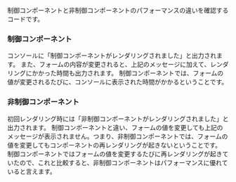 制御コンポーネントと非制御コンポーネントのパフォーマンスの違いを確認するコードです。

### 制御コンポーネント

コンソールに「制御コンポーネントがレンダリングされました」と出力されます。
また、フォームの内容が変更されると、上記のメッセージに加えて、レンダリングにかかった時間も出力されます。
制御コンポーネントでは、フォームの値が変更されるたびに、コンソールに表示された時間がかかるということです。

### 非制御コンポーネント

初回レンダリング時には「非制御コンポーネントがレンダリングされました」と出力されます。
制御コンポーネントと違い、フォームの値を変更しても上記のメッセージが表示されません。つまり、非制御コンポーネントでは、フォームの値を変更してもコンポーネントの再レンダリングが起きないということです。
制御コンポーネントではフォームの値を変更するたびに再レンダリングが起きていたので、これと比較すると、非制御コンポーネントはパフォーマンスに優れていると言えます。
